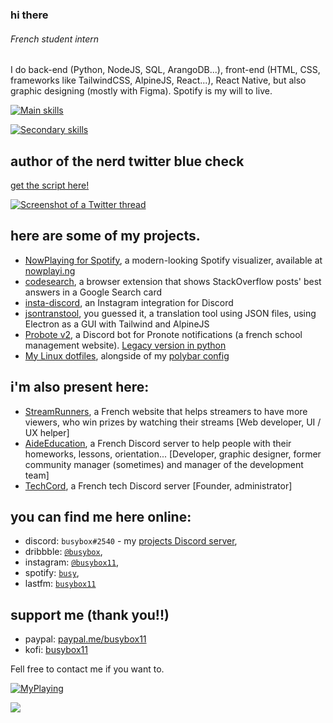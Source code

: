 ### hi there
###### French student intern

I do back-end (Python, NodeJS, SQL, ArangoDB...), front-end (HTML, CSS, frameworks like TailwindCSS, AlpineJS, React...), React Native, but also graphic designing (mostly with Figma).
Spotify is my will to live.

[![Main skills](https://skillicons.dev/icons?i=js,nodejs,alpinejs,react,tailwind,materialui,linux,bash,git,html,css,figma,firebase,electron,github,gitlab,webpack,wordpress&perline=9)](https://github.com/tandpfun/skill-icons)

[![Secondary skills](https://skillicons.dev/icons?i=discord,vercel,cloudflare,vscode,idea,docker,raspberrypi,selenium,twitter,php,bootstrap)](https://github.com/tandpfun/skill-icons)

## author of the nerd twitter blue check
[get the script here!](https://gist.github.com/busybox11/53c76f57a577a47a19fab649a76f18e3)

[![Screenshot of a Twitter thread](https://pbs.twimg.com/media/FhKJV1gWAAM-HYU?format=png&name=small)](https://twitter.com/chaoticvibing/status/1590484635968221184?s=20&t=wWP5MIxtcsKpP7lmqEADvA)


## here are some of my projects.
- [NowPlaying for Spotify](https://github.com/busybox11/NowPlaying-for-Spotify), a modern-looking Spotify visualizer, available at [nowplayi.ng](https://nowplayi.ng)
- [codesearch](https://github.com/busybox11/codesearch), a browser extension that shows StackOverflow posts' best answers in a Google Search card
- [insta-discord](https://github.com/busybox11/insta-discord), an Instagram integration for Discord
- [jsontranstool](https://github.com/busybox11/jsontranstool), you guessed it, a translation tool using JSON files, using Electron as a GUI with Tailwind and AlpineJS
- [Probote v2](https://github.com/busybox11/probote-v2), a Discord bot for Pronote notifications (a french school management website). [Legacy version in python](https://github.com/busybox11/probote)
- [My Linux dotfiles](https://github.com/busybox11/dotfiles), alongside of my [polybar config](https://github.com/busybox11/spotify-polybar)

## i'm also present here:
- [StreamRunners](https://streamrunners.fr/affiliate/busybox11), a French website that helps streamers to have more viewers, who win prizes by watching their streams [Web developer, UI / UX helper]
- [AideEducation](https://aideeducation.fr/), a French Discord server to help people with their homeworks, lessons, orientation... [Developer, graphic designer, former community manager (sometimes) and manager of the development team]
- [TechCord](https://discord.gg/svZ2PSm), a French tech Discord server [Founder, administrator]

## you can find me here online:
- discord: `busybox#2540` - my [projects Discord server](https://discord.gg/DMmk8Sc),
- dribbble: [`@busybox`](https://dribbble.com/busybox),
- instagram: [`@busybox11`](https://instagram.com/busybox11),
- spotify: [`busy`](https://open.spotify.com/user/yha0gdu9143vclyk0cuqoro0m),
- lastfm: [`busybox11`](https://www.last.fm/user/busybox11)

## support me (thank you!!)
- paypal: [paypal.me/busybox11](https://paypal.me/busybox11)
- kofi: [busybox11](https://ko-fi.com/busybox11)

Fell free to contact me if you want to.

[![MyPlaying](https://busybox.colabois.fr/myplaying/playing/img?hideGithubLogo)](https://github.com/busybox11/MyPlaying)

![](https://hit.yhype.me/github/profile?user_id=29630035)
